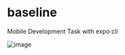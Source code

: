 # baseline

Mobile Development Task with expo cli

![image](https://user-images.githubusercontent.com/102883093/211801030-eb469b4f-589c-457b-bb42-e106e64e9dfe.png)
